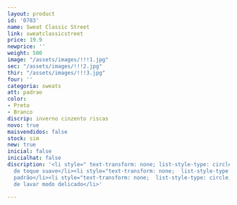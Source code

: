 ```yaml
---
layout: product
id: '0783'
name: Sweat Classic Street
link: sweatclassicstreet
price: 19.9
newprice: ''
weight: 500
image: "/assets/images/!!!1.jpg"
sec: "/assets/images/!!!2.jpg"
thir: "/assets/images/!!!3.jpg"
four: ''
categoria: sweats
att: padrao
color:
- Preto
- Branco
discrip: inverno cinzento riscas
novo: true
maisvendidos: false
stock: sim
new: true
inicial: false
inicialhat: false
discription: '<li style=" text-transform: none; list-style-type: circle; ">Tecido
  de toque suave</li><li style="text-transform: none;  list-style-type: circle; ">Sweat
  padrão</li><li style="text-transform: none;  list-style-type: circle; ">Máquina
  de lavar modo delicado</li>'

---
```

